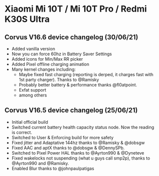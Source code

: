 # Xiaomi Mi 10T / Mi 10T Pro / Redmi K30S Ultra 

## Corvus V16.6 device changelog (30/06/21)

- Added vanilla version 
- Now you can force 60hz in Battery Saver Settings
- Added icons for Min/Max RR picker
- Added Pixel offline charging animation
- Many kernel changes including:
	- Maybe fixed fast charging (reporting is derped, it charges fast with 1st party charger). Thanks to @Ramisky
	- Probably better battery & performance thanks @fl0atpoint.
	- Exfat support
	- among others

## Corvus V16.5 device changelog (25/06/21)

- Initial official build
- Switched current battery health capacity status node. Now the reading is correct.
- Switched to User & Enforcing build for more safety
- Fixed jitter and Adaptative 144hz thanks to @Ramisky & @dobsgw
- Fixed AAC and aptX thanks to @dobsgw & @DennySPb.
- Switched to Pixel Power HAL thanks to @Ayrton990 & @Dyneteve
- Fixed wakelocks not suspending (what u guys call smp2p), thanks to @Ayrton990 and @Ramisky.
- Enabled Blur thanks to @johnpaulpatigas


